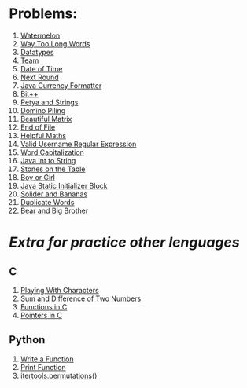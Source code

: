 **Problems:**
============================

1. [Watermelon](https://codeforces.com/problemset/problem/4/A)
1. [Way Too Long Words](https://codeforces.com/problemset/problem/71/A)
1. [Datatypes](https://www.hackerrank.com/challenges/java-datatypes/problem)
1. [Team](https://codeforces.com/problemset/problem/231/A)
1. [Date of Time](https://www.hackerrank.com/challenges/java-date-and-time/problem)
1. [Next Round](https://codeforces.com/problemset/problem/158/A)
1. [Java Currency Formatter](https://www.hackerrank.com/challenges/java-currency-formatter/problem)
1. [Bit++](https://codeforces.com/problemset/problem/282/A)
1. [Petya and Strings](https://codeforces.com/problemset/problem/112/A)
1. [Domino Piling](https://codeforces.com/problemset/problem/50/A)
1. [Beautiful Matrix](https://codeforces.com/problemset/problem/263/A)
1. [End of File](https://www.hackerrank.com/challenges/java-end-of-file/problem)
1. [Helpful Maths](https://codeforces.com/problemset/problem/339/A)
1. [Valid Username Regular Expression](https://www.hackerrank.com/challenges/valid-username-checker/problem)
1. [Word Capitalization](https://codeforces.com/problemset/problem/281/A)
1. [Java Int to String](https://www.hackerrank.com/challenges/java-int-to-string/problem)
1. [Stones on the Table](https://codeforces.com/problemset/problem/266/A)
1. [Boy or Girl](https://codeforces.com/problemset/problem/236/A)
1. [Java Static Initializer Block](https://www.hackerrank.com/challenges/java-static-initializer-block/problem)
1. [Solider and Bananas](https://codeforces.com/problemset/problem/546/A)
1. [Duplicate Words](https://www.hackerrank.com/challenges/duplicate-word/problem)
1. [Bear and Big Brother](https://codeforces.com/problemset/problem/791/A)


**_Extra for practice other lenguages_**
=========================================

## C
1. [Playing With Characters](https://www.hackerrank.com/challenges/playing-with-characters/problem)
1. [Sum and Difference of Two Numbers](https://www.hackerrank.com/challenges/sum-numbers-c/problem)
1. [Functions in C](https://www.hackerrank.com/challenges/functions-in-c/problem)
1. [Pointers in C](https://www.hackerrank.com/challenges/pointer-in-c/problem)

## Python

1. [Write a Function](https://www.hackerrank.com/challenges/write-a-function/problem)
1. [Print Function](https://www.hackerrank.com/challenges/python-print/problem)
1. [itertools.permutations()](https://www.hackerrank.com/challenges/itertools-permutations/problem)